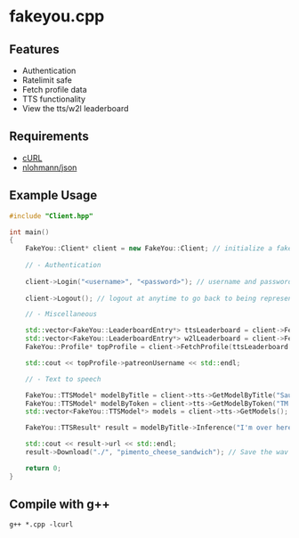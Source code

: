 # fakeyou.cpp

## Features
- Authentication
- Ratelimit safe
- Fetch profile data
- TTS functionality
- View the tts/w2l leaderboard

## Requirements
- [cURL](https://curl.se/)
- [nlohmann/json](https://github.com/nlohmann/json)

## Example Usage
```cpp
#include "Client.hpp"

int main()
{
	FakeYou::Client* client = new FakeYou::Client; // initialize a fakeyou client
	
	// - Authentication
	
	client->Login("<username>", "<password>"); // username and password you signed up with
	
	client->Logout(); // logout at anytime to go back to being represented as anonymous

	// - Miscellaneous

	std::vector<FakeYou::LeaderboardEntry*> ttsLeaderboard = client->FetchLeaderboard()->ttsLeaderboard; // returns a sloppy user, but you can refetch the user by username you're provided
	std::vector<FakeYou::LeaderboardEntry*> w2lLeaderboard = client->FetchLeaderboard()->w2lLeaderboard; // returns a sloppy user, but you can refetch the user by username you're provided
	FakeYou::Profile* topProfile = client->FetchProfile(ttsLeaderboard[0]->username);

	std::cout << topProfile->patreonUsername << std::endl;

	// - Text to speech

	FakeYou::TTSModel* modelByTitle = client->tts->GetModelByTitle("Saul Goodman"); // fetch a model object by title
	FakeYou::TTSModel* modelByToken = client->tts->GetModelByToken("TM:b8efnnxdx14m"); // you can also fetch by token
	std::vector<FakeYou::TTSModel*> models = client->tts->GetModels(); // or just fetch them all

	FakeYou::TTSResult* result = modelByTitle->Inference("I'm over here stroking my dick I got lotion on my dick right now I'm just stroking my shit I'm horny as fuck man I'm a freak man like");

	std::cout << result->url << std::endl;
	result->Download("./", "pimento_cheese_sandwich"); // Save the wav from the url file to disk

	return 0;
}
```

## Compile with g++
```
g++ *.cpp -lcurl
```

